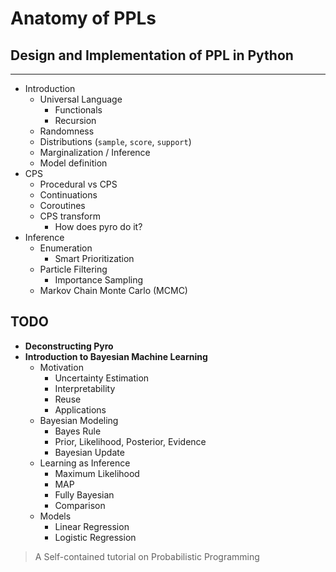 # Anatomy of PPLs



## Design and Implementation of PPL in Python

------



- Introduction
  - Universal Language
    - Functionals
    - Recursion
  - Randomness
  - Distributions (`sample`, `score`, `support`)
  - Marginalization / Inference
  - Model definition
- CPS
  - Procedural vs CPS
  - Continuations
  - Coroutines
  - CPS transform
    - How does pyro do it?
- Inference
  - Enumeration
    - Smart Prioritization
  - Particle Filtering
    - Importance Sampling
  - Markov Chain Monte Carlo (MCMC)

## TODO

- **Deconstructing Pyro**
- **Introduction to Bayesian Machine Learning**
  - Motivation
    - Uncertainty Estimation
    - Interpretability
    - Reuse
    - Applications
  - Bayesian Modeling
    - Bayes Rule
    - Prior, Likelihood, Posterior, Evidence
    - Bayesian Update
  - Learning as Inference
    - Maximum Likelihood
    - MAP
    - Fully Bayesian
    - Comparison
  - Models
    - Linear Regression
    - Logistic Regression



> A Self-contained tutorial on Probabilistic Programming